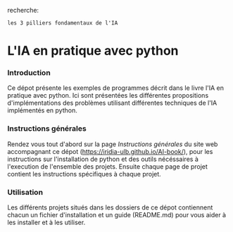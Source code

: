 recherche:

    les 3 pilliers fondamentaux de l'IA

# L'IA en pratique avec python
### Introduction 
Ce dépot présente les exemples de programmes décrit dans le livre
l'IA en pratique avec python.
Ici sont présentées les différentes propositions d'implémentations des problèmes
utilisant différentes techniques de l'IA implémentés en python.

### Instructions générales 
Rendez vous tout d'abord sur la page *Instructions générales* du site web accompagnant
ce dépot (https://iridia-ulb.github.io/AI-book/), pour les instructions
sur l'installation de python et des outils nécéssaires à l'execution de l'ensemble des 
projets. Ensuite chaque page de projet contient les instructions spécifiques à chaque projet.


### Utilisation
Les différents projets situés dans les dossiers de ce dépot contiennent chacun 
un fichier d'installation et un guide (README.md) pour vous aider à les installer
et à les utiliser.
